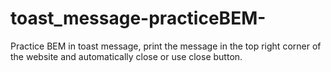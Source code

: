 # toast_message-practiceBEM-
Practice BEM in toast message, print the message in the top right corner of the website and automatically close or use close button.
